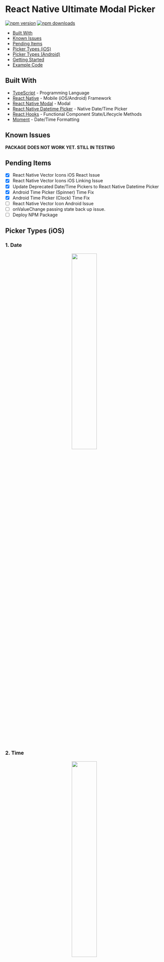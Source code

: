 # React Native Ultimate Modal Picker

[![npm version](https://badge.fury.io/js/react-native-ultimate-modal-picker.svg)](https://badge.fury.io/js/react-native-ultimate-modal-picker)
[![npm downloads](https://img.shields.io/npm/dm/react-native-ultimate-modal-picker.svg?style=flat-square)](https://www.npmjs.com/package/react-native-ultimate-modal-picker)

*  [Built With](#built-with)
*  [Known Issues](#known-issues)
*  [Pending Items](#pending-items)
*  [Picker Types (iOS)](#picker-types-ios)
*  [Picker Types (Android)](#picker-types-android)
*  [Getting Started](#getting-started)
*  [Example Code](#example-code)

## Built With
* [TypeScript](https://github.com/microsoft/TypeScript) - Programming Language
* [React Native](https://facebook.github.io/react-native/) - Mobile (iOS/Android) Framework
* [React Native Modal](https://github.com/react-native-community/react-native-modal) - Modal
* [React Native Datetime Picker](https://github.com/react-native-community/react-native-datetimepicker) - Native Date/Time Picker
* [React Hooks](https://reactjs.org/docs/hooks-intro.html) - Functional Component State/Lifecycle Methods
* [Moment](https://github.com/moment/moment) - Date/Time Formatting

## Known Issues
**PACKAGE DOES NOT WORK YET. STILL IN TESTING**

## Pending Items
- [X] React Native Vector Icons iOS React Issue
- [X] React Native Vector Icons iOS Linking Issue
- [X] Update Deprecated Date/Time Pickers to React Native Datetime Picker
- [X] Android Time Picker (Spinner) Time Fix
- [X] Android Time Picker (Clock) Time Fix
- [ ] React Native Vector Icon Android Issue
- [ ] onValueChange passing state back up issue.
- [ ] Deploy NPM Package

## Picker Types (iOS)
### 1. Date
<div align="center">
  <img src="/screenshots/ios/datepicker.gif" width="40%" height="40%" />
</div>

### 2. Time
<div align="center">
  <img src="/screenshots/ios/timepicker.gif" width="40%" height="40%" />
</div>

### 3. Date/Time (iOS Only)
<div align="center">
  <img src="/screenshots/ios/datetimepicker.gif" width="40%" height="40%" />
</div>

### 4. List
<div align="center">
  <img src="/screenshots/ios/listpicker.gif" width="40%" height="40%" />
</div>


### 5. State (50 United States)
<div align="center">
  <img src="/screenshots/ios/statepicker.gif" width="40%" height="40%" />
</div>

## Picker Types (Android)
### 1. Date (Mode: Spinner)
<div align="center">
  <img src="/screenshots/android/datespinnerpickerandroid.gif" width="40%" height="40%" />
</div>

### 2. Date (Mode: Calendar)
<div align="center">
  <img src="/screenshots/android/datecalendarpickerandroid.gif" width="40%" height="40%" />
</div>

### 3. Time (Mode: Spinner)


### 4. Time (Mode: Clock)


### 5. List
<div align="center">
  <img src="/screenshots/android/listpickerandroid.gif" width="40%" height="40%" />
</div>


### 6. State (50 United States)
<div align="center">
  <img src="/screenshots/android/statepickerandroid.gif" width="40%" height="40%" />
</div>

## Getting Started
**1. Install Package:**
```
npm i react-native-ultimate-modal-picker
```

**2. Run Project:**
```
react-native run-ios
```

## Example Code
```javascript
// Imports: Dependencies
import React from 'react';
import { SafeAreaView } from 'react-native';
import {
  DateRangePicker,
  DatePicker,
  TimePicker,
  DateTimePicker,
  ListPicker,
  StatePicker,
  StatePickerSmall,
} from 'react-native-ultimate-modal-picker';

// React Native App
const App = () => {
  return (
    <SafeAreaView>
      // Date Picker (Modes: spinner/calendar)
      <DatePicker
        title="Date"
        onChange={(date) => console.log(`Date Value: ${date}`)}
        mode="spinner"
      />

      // Time Picker (Modes: spinner/clock)
      <TimePicker
        title="Time"
        onChange={(date) => console.log(`Time Value: ${date}`)}
        mode="spinner"
      />

      // Date Time Picker (iOS Only)
      <DateTimePicker
        title="Date/Time"
        onChange={(date) => console.log(`Date/Time Value: ${date}`)}
      />

      // List Picker
      <ListPicker title="List" items={items} onValueChange={(value) => console.log(`List Value: ${value}`)}/>

      // State Picker
      <StatePicker onValueChange={(state) => console.log(`State Value: ${state}`)}/>

      // State Picker (Small)
      <StatePickerSmall onValueChange={(state) => console.log(`State Value: ${state}`)}/>

      // Date Range Picker
      <DateRangePicker
        title="Date/Range"
        onFromValueChange={(date) => console.log(`From Date Value: ${date}`)}
        onToValueChange={(date) => console.log(`To Date Value: ${date}`)}
        mode="spinner"
      />
    </SafeAreaView>
  )
}
```